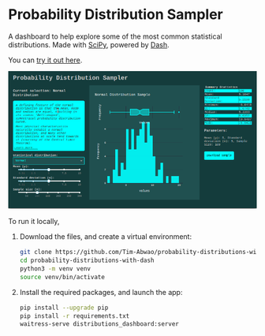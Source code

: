 # Probability Distribution Sampler

A dashboard to help explore some of the most common statistical distributions. Made with [SciPy][1], powered by [Dash][2].

You can [try it out here][3].

[![screen capture](screen.gif)][3]

To run it locally,

1. Download the files, and create a virtual environment:

    ```bash
    git clone https://github.com/Tim-Abwao/probability-distributions-with-dash.git
    cd probability-distributions-with-dash
    python3 -m venv venv
    source venv/bin/activate
    ```

2. Install the required packages, and launch the app:

    ```bash
    pip install --upgrade pip
    pip install -r requirements.txt
    waitress-serve distributions_dashboard:server
    ```

[1]: https://www.scipy.org/
[2]: https://dash.plotly.com/
[3]: https://probability-distributions.herokuapp.com/
